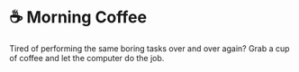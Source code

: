 # ☕ Morning Coffee
Tired of performing the same boring tasks over and over again? Grab a cup of coffee and let the computer do the job.
